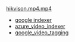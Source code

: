 [hikvison.mp4.mp4](https://res.cloudinary.com/dnby43njh/video/upload/v1682604747/hikvison.mp4.mp4)

- [google indexer]()
- [azure_video_indexer]()
- [google_video_tagging](https://github.com/fushengss/knowledge_base/blob/main/project/test/dam/video/cloudinary/google_video_tagging/23dfb4347e058b73dddc68da7a4ba374.json)
